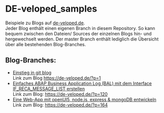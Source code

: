 # DE-veloped_samples
Beispiele zu Blogs auf [de-veloped.de](www.de-veloped.de). \
Jeder Blog enthält einen eigenen Branch in diesem Repository. So kann bequem zwischen den Dateien/ Sources der einzelnen Blogs hin- und hergewechselt werden. 
Der master Branch enthält lediglich die Übersicht über alle bestehenden Blog-Branches.

## Blog-Branches:

+ [Einstieg in git blog](https://github.com/DE-veloped/DE-veloped_samples/tree/git_blog)\
Link zum Blog https://de-veloped.de/?p=1 
+ [Einfaches ABAP Business Application Log (BAL) mit dem Interface IF_RECA_MESSAGE_LIST erstellen](https://github.com/DE-veloped/DE-veloped_samples/tree/abap_if_reca_message_list)\
Link zum Blog: https://de-veloped.de/?p=120
+ [Eine Web-App mit openUI5, node.js, express & mongoDB entwickeln](https://github.com/DE-veloped/DE-veloped_samples/tree/ui5_express_node_mongodb)\
Link zum Blog: https://de-veloped.de/?p=164